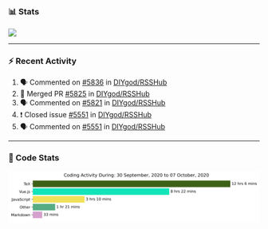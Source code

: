 ### :bar_chart: Stats

<a href="#">
  <img align="center" src="https://github-readme-stats.vercel.app/api?username=henryqw&count_private=true&show_icons=true" />
</a>
<!-- <a href="#">
  <img align="center" src="https://github-readme-stats-git-master.henryqw.vercel.app/api/top-langs/?username=HenryQW&layout=compact" />
</a> -->

---

### :zap: Recent Activity

<!--START_SECTION:activity-->

1. 🗣 Commented on [#5836](https://github.com/DIYgod/RSSHub/issues/5836) in [DIYgod/RSSHub](https://github.com/DIYgod/RSSHub)
2. 🎉 Merged PR [#5825](https://github.com/DIYgod/RSSHub/pull/5825) in [DIYgod/RSSHub](https://github.com/DIYgod/RSSHub)
3. 🗣 Commented on [#5821](https://github.com/DIYgod/RSSHub/issues/5821) in [DIYgod/RSSHub](https://github.com/DIYgod/RSSHub)
4. ❗️ Closed issue [#5551](https://github.com/DIYgod/RSSHub/issues/5551) in [DIYgod/RSSHub](https://github.com/DIYgod/RSSHub)
5. 🗣 Commented on [#5551](https://github.com/DIYgod/RSSHub/issues/5551) in [DIYgod/RSSHub](https://github.com/DIYgod/RSSHub)
<!--END_SECTION:activity-->

---

### :calendar: Code Stats

![WakaTime](https://github.com/HenryQW/HenryQW/blob/master/images/stat.svg)
